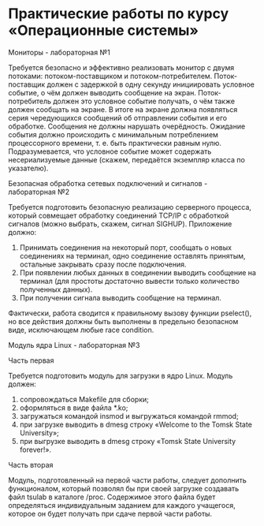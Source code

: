 # Практические работы по курсу «Операционные системы»
Мониторы - лабораторная №1

Требуется безопасно и эффективно реализовать монитор с двумя потоками: потоком-поставщиком и потоком-потребителем. Поток-поставщик должен с задержкой в одну секунду инициировать условное событие, о чём должен выводить сообщение на экран. Поток-потребитель должен это условное событие получать, о чём также должен сообщать на экране. В итоге на экране должна появляться серия чередующихся сообщений об отправлении события и его обработке. Сообщения не должны нарушать очерёдность. Ожидание события должно происходить с минимальным потреблением процессорного времени, т. е. быть практически равным нулю. Подразумевается, что условное событие может содержать несериализуемые данные (скажем, передаётся экземпляр класса по указателю).


Безопасная обработка сетевых подключений и сигналов - лабораторная №2

Требуется подготовить безопасную реализацию серверного процесса, который совмещает обработку соединений TCP/IP с обработкой сигналов (можно выбрать, скажем, сигнал SIGHUP). Приложение должно:

   1. Принимать соединения на некоторый порт, сообщать о новых соединениях на терминал, одно соединение оставлять принятым, остальные закрывать сразу после подключения.
   2. При появлении любых данных в соединении выводить сообщение на терминал (для простоты достаточно вывести только количество полученных данных).
   3. При получении сигнала выводить сообщение на терминал.

Фактически, работа сводится к правильному вызову функции pselect(), но все действия должны быть выполнены в предельно безопасном виде, исключающем любые race condition.


Модуль ядра Linux - лабораторная №3

Часть первая

Требуется подготовить модуль для загрузки в ядро Linux. Модуль должен:

   1. сопровождаться Makefile для сборки;
   2. оформляться в виде файла *.ko;
   3. загружаться командой insmod и выгружаться командой rmmod;
   4. при загрузке выводить в dmesg строку «Welcome to the Tomsk State University»;
   5. при выгрузке выводить в dmesg строку «Tomsk State University forever!».

Часть вторая

Модуль, подготовленный на первой части работы, следует дополнить функционалом, который позволял бы при своей загрузке создавать файл tsulab в каталоге /proc. Содержимое этого файла будет определяться индивидуальным заданием для каждого учащегося, которое он будет получать при сдаче первой части работы.
